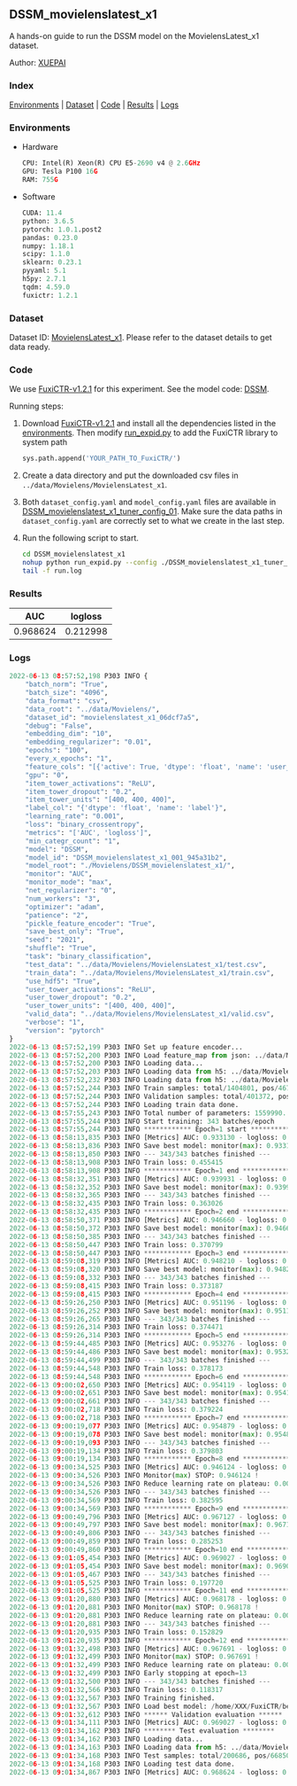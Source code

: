 ## DSSM_movielenslatest_x1

A hands-on guide to run the DSSM model on the MovielensLatest_x1 dataset.

Author: [XUEPAI](https://github.com/xue-pai)

### Index
[Environments](#Environments) | [Dataset](#Dataset) | [Code](#Code) | [Results](#Results) | [Logs](#Logs)

### Environments
+ Hardware

  ```python
  CPU: Intel(R) Xeon(R) CPU E5-2690 v4 @ 2.6GHz
  GPU: Tesla P100 16G
  RAM: 755G

  ```

+ Software

  ```python
  CUDA: 11.4
  python: 3.6.5
  pytorch: 1.0.1.post2
  pandas: 0.23.0
  numpy: 1.18.1
  scipy: 1.1.0
  sklearn: 0.23.1
  pyyaml: 5.1
  h5py: 2.7.1
  tqdm: 4.59.0
  fuxictr: 1.2.1
  ```

### Dataset
Dataset ID: [MovielensLatest_x1](https://github.com/openbenchmark/BARS/blob/master/ctr_prediction/datasets/MovieLens#MovielensLatest_x1). Please refer to the dataset details to get data ready.

### Code

We use [FuxiCTR-v1.2.1](https://github.com/xue-pai/FuxiCTR/tree/v1.2.1) for this experiment. See the model code: [DSSM](https://github.com/xue-pai/FuxiCTR/blob/v1.2.1/fuxictr/pytorch/models/DSSM.py).

Running steps:

1. Download [FuxiCTR-v1.2.1](https://github.com/xue-pai/FuxiCTR/archive/refs/tags/v1.2.1.zip) and install all the dependencies listed in the [environments](#environments). Then modify [run_expid.py](./run_expid.py#L5) to add the FuxiCTR library to system path
    
    ```python
    sys.path.append('YOUR_PATH_TO_FuxiCTR/')
    ```

2. Create a data directory and put the downloaded csv files in `../data/Movielens/MovielensLatest_x1`.

3. Both `dataset_config.yaml` and `model_config.yaml` files are available in [DSSM_movielenslatest_x1_tuner_config_01](./DSSM_movielenslatest_x1_tuner_config_01). Make sure the data paths in `dataset_config.yaml` are correctly set to what we create in the last step.

4. Run the following script to start.

    ```bash
    cd DSSM_movielenslatest_x1
    nohup python run_expid.py --config ./DSSM_movielenslatest_x1_tuner_config_01 --expid DSSM_movielenslatest_x1_001_945a31b2 --gpu 0 > run.log &
    tail -f run.log
    ```

### Results

| AUC | logloss  |
|:--------------------:|:--------------------:|
| 0.968624 | 0.212998  |


### Logs
```python
2022-06-13 08:57:52,198 P303 INFO {
    "batch_norm": "True",
    "batch_size": "4096",
    "data_format": "csv",
    "data_root": "../data/Movielens/",
    "dataset_id": "movielenslatest_x1_06dcf7a5",
    "debug": "False",
    "embedding_dim": "10",
    "embedding_regularizer": "0.01",
    "epochs": "100",
    "every_x_epochs": "1",
    "feature_cols": "[{'active': True, 'dtype': 'float', 'name': 'user_id', 'source': 'user', 'type': 'categorical'}, {'active': True, 'dtype': 'float', 'name': ['item_id', 'tag_id'], 'source': 'item', 'type': 'categorical'}]",
    "gpu": "0",
    "item_tower_activations": "ReLU",
    "item_tower_dropout": "0.2",
    "item_tower_units": "[400, 400, 400]",
    "label_col": "{'dtype': 'float', 'name': 'label'}",
    "learning_rate": "0.001",
    "loss": "binary_crossentropy",
    "metrics": "['AUC', 'logloss']",
    "min_categr_count": "1",
    "model": "DSSM",
    "model_id": "DSSM_movielenslatest_x1_001_945a31b2",
    "model_root": "./Movielens/DSSM_movielenslatest_x1/",
    "monitor": "AUC",
    "monitor_mode": "max",
    "net_regularizer": "0",
    "num_workers": "3",
    "optimizer": "adam",
    "patience": "2",
    "pickle_feature_encoder": "True",
    "save_best_only": "True",
    "seed": "2021",
    "shuffle": "True",
    "task": "binary_classification",
    "test_data": "../data/Movielens/MovielensLatest_x1/test.csv",
    "train_data": "../data/Movielens/MovielensLatest_x1/train.csv",
    "use_hdf5": "True",
    "user_tower_activations": "ReLU",
    "user_tower_dropout": "0.2",
    "user_tower_units": "[400, 400, 400]",
    "valid_data": "../data/Movielens/MovielensLatest_x1/valid.csv",
    "verbose": "1",
    "version": "pytorch"
}
2022-06-13 08:57:52,199 P303 INFO Set up feature encoder...
2022-06-13 08:57:52,200 P303 INFO Load feature_map from json: ../data/Movielens/movielenslatest_x1_06dcf7a5/feature_map.json
2022-06-13 08:57:52,200 P303 INFO Loading data...
2022-06-13 08:57:52,203 P303 INFO Loading data from h5: ../data/Movielens/movielenslatest_x1_06dcf7a5/train.h5
2022-06-13 08:57:52,232 P303 INFO Loading data from h5: ../data/Movielens/movielenslatest_x1_06dcf7a5/valid.h5
2022-06-13 08:57:52,244 P303 INFO Train samples: total/1404801, pos/467878, neg/936923, ratio/33.31%, blocks/1
2022-06-13 08:57:52,244 P303 INFO Validation samples: total/401372, pos/134225, neg/267147, ratio/33.44%, blocks/1
2022-06-13 08:57:52,244 P303 INFO Loading train data done.
2022-06-13 08:57:55,243 P303 INFO Total number of parameters: 1559990.
2022-06-13 08:57:55,244 P303 INFO Start training: 343 batches/epoch
2022-06-13 08:57:55,244 P303 INFO ************ Epoch=1 start ************
2022-06-13 08:58:13,835 P303 INFO [Metrics] AUC: 0.933130 - logloss: 0.298132
2022-06-13 08:58:13,836 P303 INFO Save best model: monitor(max): 0.933130
2022-06-13 08:58:13,850 P303 INFO --- 343/343 batches finished ---
2022-06-13 08:58:13,908 P303 INFO Train loss: 0.455415
2022-06-13 08:58:13,908 P303 INFO ************ Epoch=1 end ************
2022-06-13 08:58:32,351 P303 INFO [Metrics] AUC: 0.939931 - logloss: 0.296643
2022-06-13 08:58:32,352 P303 INFO Save best model: monitor(max): 0.939931
2022-06-13 08:58:32,365 P303 INFO --- 343/343 batches finished ---
2022-06-13 08:58:32,435 P303 INFO Train loss: 0.363026
2022-06-13 08:58:32,435 P303 INFO ************ Epoch=2 end ************
2022-06-13 08:58:50,371 P303 INFO [Metrics] AUC: 0.946660 - logloss: 0.281723
2022-06-13 08:58:50,372 P303 INFO Save best model: monitor(max): 0.946660
2022-06-13 08:58:50,385 P303 INFO --- 343/343 batches finished ---
2022-06-13 08:58:50,447 P303 INFO Train loss: 0.370799
2022-06-13 08:58:50,447 P303 INFO ************ Epoch=3 end ************
2022-06-13 08:59:08,319 P303 INFO [Metrics] AUC: 0.948210 - logloss: 0.265915
2022-06-13 08:59:08,320 P303 INFO Save best model: monitor(max): 0.948210
2022-06-13 08:59:08,332 P303 INFO --- 343/343 batches finished ---
2022-06-13 08:59:08,415 P303 INFO Train loss: 0.373187
2022-06-13 08:59:08,415 P303 INFO ************ Epoch=4 end ************
2022-06-13 08:59:26,250 P303 INFO [Metrics] AUC: 0.951196 - logloss: 0.249135
2022-06-13 08:59:26,252 P303 INFO Save best model: monitor(max): 0.951196
2022-06-13 08:59:26,265 P303 INFO --- 343/343 batches finished ---
2022-06-13 08:59:26,314 P303 INFO Train loss: 0.374471
2022-06-13 08:59:26,314 P303 INFO ************ Epoch=5 end ************
2022-06-13 08:59:44,485 P303 INFO [Metrics] AUC: 0.953276 - logloss: 0.243052
2022-06-13 08:59:44,486 P303 INFO Save best model: monitor(max): 0.953276
2022-06-13 08:59:44,499 P303 INFO --- 343/343 batches finished ---
2022-06-13 08:59:44,548 P303 INFO Train loss: 0.378173
2022-06-13 08:59:44,548 P303 INFO ************ Epoch=6 end ************
2022-06-13 09:00:02,650 P303 INFO [Metrics] AUC: 0.954119 - logloss: 0.240459
2022-06-13 09:00:02,651 P303 INFO Save best model: monitor(max): 0.954119
2022-06-13 09:00:02,661 P303 INFO --- 343/343 batches finished ---
2022-06-13 09:00:02,718 P303 INFO Train loss: 0.379224
2022-06-13 09:00:02,718 P303 INFO ************ Epoch=7 end ************
2022-06-13 09:00:19,077 P303 INFO [Metrics] AUC: 0.954879 - logloss: 0.239145
2022-06-13 09:00:19,078 P303 INFO Save best model: monitor(max): 0.954879
2022-06-13 09:00:19,093 P303 INFO --- 343/343 batches finished ---
2022-06-13 09:00:19,134 P303 INFO Train loss: 0.379803
2022-06-13 09:00:19,134 P303 INFO ************ Epoch=8 end ************
2022-06-13 09:00:34,525 P303 INFO [Metrics] AUC: 0.946124 - logloss: 0.312645
2022-06-13 09:00:34,526 P303 INFO Monitor(max) STOP: 0.946124 !
2022-06-13 09:00:34,526 P303 INFO Reduce learning rate on plateau: 0.000100
2022-06-13 09:00:34,526 P303 INFO --- 343/343 batches finished ---
2022-06-13 09:00:34,569 P303 INFO Train loss: 0.382595
2022-06-13 09:00:34,569 P303 INFO ************ Epoch=9 end ************
2022-06-13 09:00:49,796 P303 INFO [Metrics] AUC: 0.967127 - logloss: 0.208134
2022-06-13 09:00:49,797 P303 INFO Save best model: monitor(max): 0.967127
2022-06-13 09:00:49,806 P303 INFO --- 343/343 batches finished ---
2022-06-13 09:00:49,859 P303 INFO Train loss: 0.285253
2022-06-13 09:00:49,860 P303 INFO ************ Epoch=10 end ************
2022-06-13 09:01:05,454 P303 INFO [Metrics] AUC: 0.969027 - logloss: 0.211825
2022-06-13 09:01:05,454 P303 INFO Save best model: monitor(max): 0.969027
2022-06-13 09:01:05,467 P303 INFO --- 343/343 batches finished ---
2022-06-13 09:01:05,525 P303 INFO Train loss: 0.197720
2022-06-13 09:01:05,525 P303 INFO ************ Epoch=11 end ************
2022-06-13 09:01:20,880 P303 INFO [Metrics] AUC: 0.968178 - logloss: 0.234724
2022-06-13 09:01:20,881 P303 INFO Monitor(max) STOP: 0.968178 !
2022-06-13 09:01:20,881 P303 INFO Reduce learning rate on plateau: 0.000010
2022-06-13 09:01:20,881 P303 INFO --- 343/343 batches finished ---
2022-06-13 09:01:20,935 P303 INFO Train loss: 0.152829
2022-06-13 09:01:20,935 P303 INFO ************ Epoch=12 end ************
2022-06-13 09:01:32,498 P303 INFO [Metrics] AUC: 0.967691 - logloss: 0.269013
2022-06-13 09:01:32,499 P303 INFO Monitor(max) STOP: 0.967691 !
2022-06-13 09:01:32,499 P303 INFO Reduce learning rate on plateau: 0.000001
2022-06-13 09:01:32,499 P303 INFO Early stopping at epoch=13
2022-06-13 09:01:32,500 P303 INFO --- 343/343 batches finished ---
2022-06-13 09:01:32,566 P303 INFO Train loss: 0.118317
2022-06-13 09:01:32,567 P303 INFO Training finished.
2022-06-13 09:01:32,567 P303 INFO Load best model: /home/XXX/FuxiCTR/benchmarks/Movielens/DSSM_movielenslatest_x1/movielenslatest_x1_06dcf7a5/DSSM_movielenslatest_x1_001_945a31b2.model
2022-06-13 09:01:32,612 P303 INFO ****** Validation evaluation ******
2022-06-13 09:01:34,111 P303 INFO [Metrics] AUC: 0.969027 - logloss: 0.211825
2022-06-13 09:01:34,162 P303 INFO ******** Test evaluation ********
2022-06-13 09:01:34,162 P303 INFO Loading data...
2022-06-13 09:01:34,163 P303 INFO Loading data from h5: ../data/Movielens/movielenslatest_x1_06dcf7a5/test.h5
2022-06-13 09:01:34,168 P303 INFO Test samples: total/200686, pos/66850, neg/133836, ratio/33.31%, blocks/1
2022-06-13 09:01:34,168 P303 INFO Loading test data done.
2022-06-13 09:01:34,867 P303 INFO [Metrics] AUC: 0.968624 - logloss: 0.212998

```
